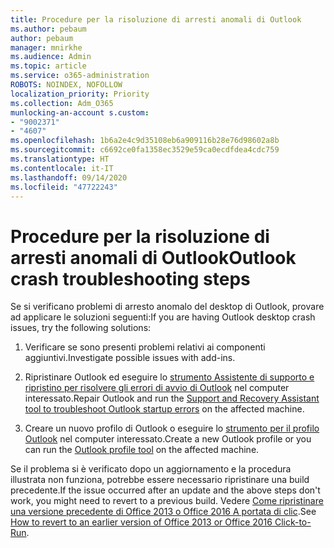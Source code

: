 ```yaml
---
title: Procedure per la risoluzione di arresti anomali di Outlook
ms.author: pebaum
author: pebaum
manager: mnirkhe
ms.audience: Admin
ms.topic: article
ms.service: o365-administration
ROBOTS: NOINDEX, NOFOLLOW
localization_priority: Priority
ms.collection: Adm_O365
munlocking-an-account s.custom:
- "9002371"
- "4607"
ms.openlocfilehash: 1b6a2e4c9d35108eb6a909116b28e76d98602a8b
ms.sourcegitcommit: c6692ce0fa1358ec3529e59ca0ecdfdea4cdc759
ms.translationtype: HT
ms.contentlocale: it-IT
ms.lasthandoff: 09/14/2020
ms.locfileid: "47722243"
---
```

# <a name="outlook-crash-troubleshooting-steps"></a><span data-ttu-id="e0acc-102">Procedure per la risoluzione di arresti anomali di Outlook</span><span class="sxs-lookup"><span data-stu-id="e0acc-102">Outlook crash troubleshooting steps</span></span>

<span data-ttu-id="e0acc-103">Se si verificano problemi di arresto anomalo del desktop di Outlook, provare ad applicare le soluzioni seguenti:</span><span class="sxs-lookup"><span data-stu-id="e0acc-103">If you are having Outlook desktop crash issues, try the following solutions:</span></span>

1. <span data-ttu-id="e0acc-104">Verificare se sono presenti problemi relativi ai componenti aggiuntivi.</span><span class="sxs-lookup"><span data-stu-id="e0acc-104">Investigate possible issues with add-ins.</span></span>

2. <span data-ttu-id="e0acc-105">Ripristinare Outlook ed eseguire lo [strumento Assistente di supporto e ripristino per risolvere gli errori di avvio di Outlook](https://aka.ms/SaRA-OutlookWontStart) nel computer interessato.</span><span class="sxs-lookup"><span data-stu-id="e0acc-105">Repair Outlook and run the [Support and Recovery Assistant tool to troubleshoot Outlook startup errors](https://aka.ms/SaRA-OutlookWontStart) on the affected machine.</span></span>

3. <span data-ttu-id="e0acc-106">Creare un nuovo profilo di Outlook o eseguire lo [strumento per il profilo Outlook](https://aka.ms/SaRA-OutlookSetupProfile) nel computer interessato.</span><span class="sxs-lookup"><span data-stu-id="e0acc-106">Create a new Outlook profile or you can run the [Outlook profile tool](https://aka.ms/SaRA-OutlookSetupProfile) on the affected machine.</span></span>

<span data-ttu-id="e0acc-107">Se il problema si è verificato dopo un aggiornamento e la procedura illustrata non funziona, potrebbe essere necessario ripristinare una build precedente.</span><span class="sxs-lookup"><span data-stu-id="e0acc-107">If the issue occurred after an update and the above steps don't work, you might need to revert to a previous build.</span></span> <span data-ttu-id="e0acc-108">Vedere [Come ripristinare una versione precedente di Office 2013 o Office 2016 A portata di clic](https://support.microsoft.com/help/2770432).</span><span class="sxs-lookup"><span data-stu-id="e0acc-108">See [How to revert to an earlier version of Office 2013 or Office 2016 Click-to-Run](https://support.microsoft.com/help/2770432).</span></span>
